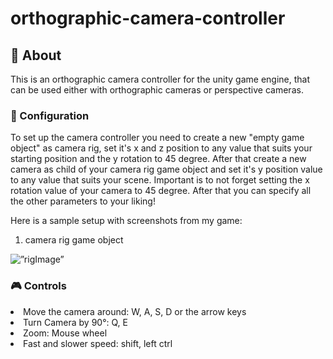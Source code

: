 # orthographic-camera-controller

## 📸 About

This is an orthographic camera controller for the unity game engine, that can be used either with orthographic cameras or perspective cameras.

### 🔧 Configuration

To set up the camera controller you need to create a new "empty game object" as camera rig, set it's x and z position to any value that suits your starting position and the y rotation to 45 degree.
After that create a new camera as child of your camera rig game object and set it's y position value to any value that suits your scene. Important is to not forget setting the x rotation value of your camera to 45 degree. After that you can specify all the other parameters to your liking!

Here is a sample setup with screenshots from my game:

1) camera rig game object
<div align=”center”>
  <img src=”./images/cameraRig.png" width=”200" height=”200" alt=”rigImage”>
</div>

### 🎮 Controls

<div>
  <li>Move the camera around: W, A, S, D or the arrow keys</li>
  <li>Turn Camera by 90°: Q, E</li>
  <li>Zoom: Mouse wheel</li>
  <li>Fast and slower speed: shift, left ctrl</li>
</div>
